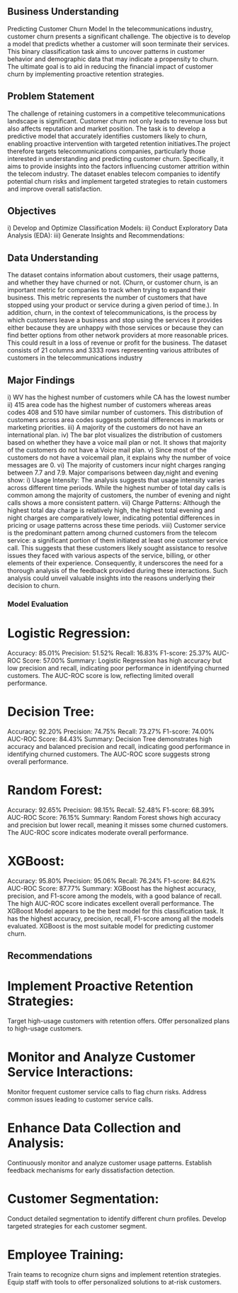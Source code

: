 ## Business Understanding
Predicting Customer Churn Model
In the telecommunications industry, customer churn presents a significant challenge. The objective is to develop
a model that predicts whether a customer will soon terminate their services. This binary classification task aims
to uncover patterns in customer behavior and demographic data that may indicate a propensity to churn. The
ultimate goal is to aid in reducing the financial impact of customer churn by implementing proactive retention
strategies.

## Problem Statement
The challenge of retaining customers in a competitive telecommunications landscape is significant. Customer
churn not only leads to revenue loss but also affects reputation and market position. The task is to develop a
predictive model that accurately identifies customers likely to churn, enabling proactive intervention with
targeted retention initiatives.The project therefore targets telecommunications companies, particularly those
interested in understanding and predicting customer churn. Specifically, it aims to provide insights into the
factors influencing customer attrition within the telecom industry. The dataset enables telecom companies to
identify potential churn risks and implement targeted strategies to retain customers and improve overall
satisfaction.

## Objectives
i) Develop and Optimize Classification Models:
ii) Conduct Exploratory Data Analysis (EDA):
iii) Generate Insights and Recommendations:

## Data Understanding
The dataset contains information about customers, their usage patterns, and whether they have churned or not.
(Churn, or customer churn, is an important metric for companies to track when trying to expand their business.
This metric represents the number of customers that have stopped using your product or service during a given
period of time.). In addition, churn, in the context of telecommunications, is the process by which customers
leave a business and stop using the services it provides either because they are unhappy with those services or
because they can find better options from other network providers at more reasonable prices. This could result
in a loss of revenue or profit for the business.
The dataset consists of 21 columns and 3333 rows representing various attributes of customers in the
telecommunications industry

## Major Findings
i) WV has the highest number of customers while CA has the lowest number
ii) 415 area code has the highest number of customers whereas areas codes 408 and 510 have similar number of customers. This distribution of customers across area codes suggests potential differences in markets or marketing priorities.
iii) A majority of the customers do not have an international plan.
iv) The bar plot visualizes the distribution of customers based on whether they have a voice mail plan or not. It shows that majority of the customers do not have a Voice mail plan.
v) Since most of the customers do not have a voicemail plan, it explains why the number of voice messages are 0.
vi) The majority of customers incur night charges ranging between 7.7 and 7.9.
Major comparisons between day,night and evening show: i) Usage Intensity: The analysis suggests that usage intensity varies across different time periods. While the highest number of total day calls is common among the majority of customers, the number of evening and night calls shows a more consistent pattern.
vii) Charge Patterns: Although the highest total day charge is relatively high, the highest total evening and night charges are comparatively lower, indicating potential differences in pricing or usage patterns across these time periods.
viii) Customer service is the predominant pattern among churned customers from the telecom service: a significant portion of them initiated at least one customer service call. This suggests that these customers likely sought assistance to resolve issues they faced with various aspects of the service, billing, or other elements of their experience. Consequently, it underscores the need for a thorough analysis of the feedback provided during these interactions. Such analysis could unveil valuable insights into the reasons underlying their decision to churn.

### Model Evaluation
# Logistic Regression:
Accuracy: 85.01%
Precision: 51.52%
Recall: 16.83%
F1-score: 25.37%
AUC-ROC Score: 57.00%
Summary: Logistic Regression has high accuracy but low precision and recall, indicating poor
performance in identifying churned customers. The AUC-ROC score is low, reflecting limited overall
performance.
# Decision Tree:
Accuracy: 92.20%
Precision: 74.75%
Recall: 73.27%
F1-score: 74.00%
AUC-ROC Score: 84.43%
Summary: Decision Tree demonstrates high accuracy and balanced precision and recall, indicating good
performance in identifying churned customers. The AUC-ROC score suggests strong overall
performance.
# Random Forest:
Accuracy: 92.65%
Precision: 98.15%
Recall: 52.48%
F1-score: 68.39%
AUC-ROC Score: 76.15%
Summary: Random Forest shows high accuracy and precision but lower recall, meaning it misses some
churned customers. The AUC-ROC score indicates moderate overall performance.
# XGBoost:
Accuracy: 95.80%
Precision: 95.06%
Recall: 76.24%
F1-score: 84.62%
AUC-ROC Score: 87.77%
Summary: XGBoost has the highest accuracy, precision, and F1-score among the models, with a good
balance of recall. The high AUC-ROC score indicates excellent overall performance.
The XGBoost Model appears to be the best model for this classification task.
It has the highest accuracy, precision, recall, F1-score among all the models evaluated.
XGBoost is the most suitable model for predicting customer churn.

## Recommendations
# Implement Proactive Retention Strategies:
Target high-usage customers with retention offers.
Offer personalized plans to high-usage customers.
# Monitor and Analyze Customer Service Interactions:
Monitor frequent customer service calls to flag churn risks.
Address common issues leading to customer service calls.
# Enhance Data Collection and Analysis:
Continuously monitor and analyze customer usage patterns.
Establish feedback mechanisms for early dissatisfaction detection.
# Customer Segmentation:
Conduct detailed segmentation to identify different churn profiles.
Develop targeted strategies for each customer segment.
# Employee Training:
Train teams to recognize churn signs and implement retention strategies.
Equip staff with tools to offer personalized solutions to at-risk customers.
